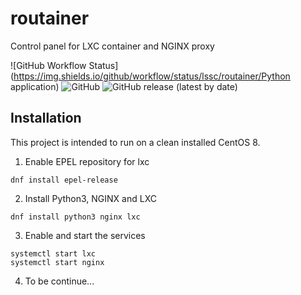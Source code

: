 # routainer
Control panel for LXC container and NGINX proxy

![GitHub Workflow Status](https://img.shields.io/github/workflow/status/lssc/routainer/Python application)
![GitHub](https://img.shields.io/github/license/lssc/routainer)
![GitHub release (latest by date)](https://img.shields.io/github/v/release/lssc/routainer)

## Installation
This project is intended to run on a clean installed CentOS 8.

1. Enable EPEL repository for lxc
```shell
dnf install epel-release
```

2. Install Python3, NGINX and LXC
```shell
dnf install python3 nginx lxc
```

3. Enable and start the services
```shell
systemctl start lxc
systemctl start nginx
```

4. To be continue...